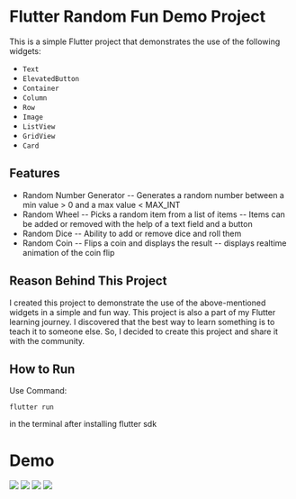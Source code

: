 # Flutter Random Fun Demo Project

This is a simple Flutter project that demonstrates the use of the following widgets:
- `Text`
- `ElevatedButton`
- `Container`
- `Column`
- `Row`
- `Image`
- `ListView`
- `GridView`
- `Card`

## Features
- Random Number Generator
-- Generates a random number between a min value > 0 and a max value < MAX_INT
- Random Wheel
-- Picks a random item from a list of items
-- Items can be added or removed with the help of a text field and a button
- Random Dice
-- Ability to add or remove dice and roll them
- Random Coin
-- Flips a coin and displays the result
-- displays realtime animation of the coin flip

## Reason Behind This Project

I created this project to demonstrate the use of the above-mentioned widgets in a simple and fun way. This project is also a part of my Flutter learning journey.
I discovered that the best way to learn something is to teach it to someone else. So, I decided to create this project and share it with the community.

## How to Run
Use Command:
```
flutter run
```
in the terminal after installing flutter sdk

# Demo
![](https://github.com/mykalbayouk/FlutterRandomFun/blob/main/demo_pics/rng.png)
![](https://github.com/mykalbayouk/FlutterRandomFun/blob/main/demo_pics/wheel.png)
![](https://github.com/mykalbayouk/FlutterRandomFun/blob/main/demo_pics/dice.png)
![](https://github.com/mykalbayouk/FlutterRandomFun/blob/main/demo_pics/coin.png)
